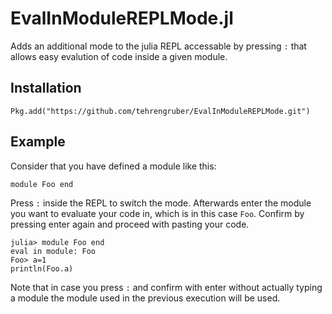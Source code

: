 # EvalInModuleREPLMode.jl

Adds an additional mode to the julia REPL accessable by pressing `:` that allows easy
evalution of code inside a given module.

## Installation

```
Pkg.add("https://github.com/tehrengruber/EvalInModuleREPLMode.git")
```

## Example

Consider that you have defined a module like this:

```
module Foo end
```

Press `:` inside the REPL to switch the mode. Afterwards enter the module
you want to evaluate your code in, which is in this case `Foo`. Confirm
by pressing enter again and proceed with pasting your code.

```
julia> module Foo end
eval in module: Foo
Foo> a=1
println(Foo.a)
```

Note that in case you press `:` and confirm with enter without actually typing
a module the module used in the previous execution will be used.
